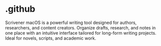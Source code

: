 # .github
Scrivener macOS is a powerful writing tool designed for authors, researchers, and content creators. Organize drafts, research, and notes in one place with an intuitive interface tailored for long-form writing projects. Ideal for novels, scripts, and academic work.
